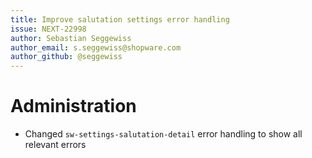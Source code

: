 ```yaml
---
title: Improve salutation settings error handling
issue: NEXT-22998
author: Sebastian Seggewiss
author_email: s.seggewiss@shopware.com
author_github: @seggewiss
---
```

# Administration
* Changed `sw-settings-salutation-detail` error handling to show all relevant errors
